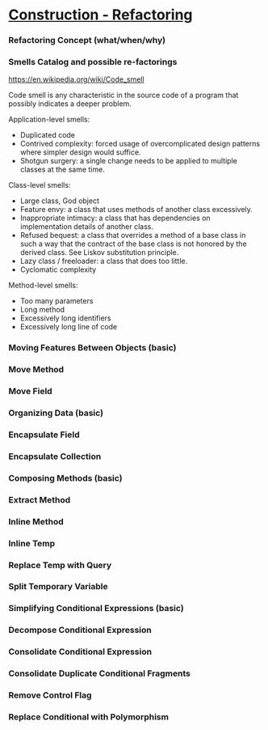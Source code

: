 # [Construction - Refactoring](https://confluence.softserveinc.com/display/AbilitonKnowledgeModel/Construction-Refactoring)

### Refactoring Concept (what/when/why)


### Smells Catalog and possible re-factorings

https://en.wikipedia.org/wiki/Code_smell

Сode smell is any characteristic in the source code of a program that possibly indicates a deeper problem.

Application-level smells:
* Duplicated code
* Contrived complexity: forced usage of overcomplicated design patterns where simpler design would suffice.
* Shotgun surgery: a single change needs to be applied to multiple classes at the same time.

Class-level smells:
* Large class, God object
* Feature envy: a class that uses methods of another class excessively.
* Inappropriate intimacy: a class that has dependencies on implementation details of another class.
* Refused bequest: a class that overrides a method of a base class in such a way that the contract of the base class is not honored by the derived class. See Liskov substitution principle.
* Lazy class / freeloader: a class that does too little.
* Cyclomatic complexity

Method-level smells:
* Too many parameters
* Long method
* Excessively long identifiers
* Excessively long line of code


### Moving Features Between Objects (basic)


### Move Method

### Move Field


### Organizing Data (basic)


### Encapsulate Field


### Encapsulate Collection


### Composing Methods (basic)


### Extract Method


### Inline Method


### Inline Temp

### Replace Temp with Query

### Split Temporary Variable

### Simplifying Conditional Expressions (basic)

### Decompose Conditional Expression

### Consolidate Conditional Expression

### Consolidate Duplicate Conditional Fragments

### Remove Control Flag

### Replace Conditional with Polymorphism


